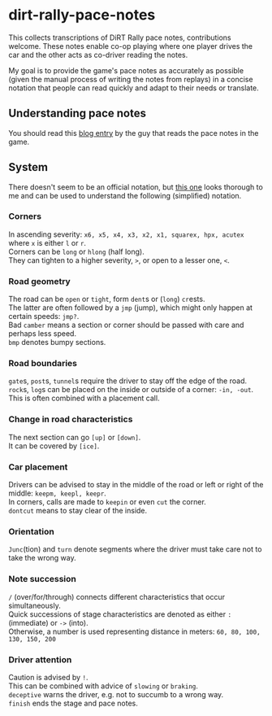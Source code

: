 # dirt-rally-pace-notes

This collects transcriptions of DiRT Rally pace notes, contributions welcome. These notes enable co-op playing where one player drives the car and the other acts as co-driver reading the notes.

My goal is to provide the game's pace notes as accurately as possible (given the manual process of writing the notes from replays) in a concise notation that people can read quickly and adapt to their needs or translate. 

## Understanding pace notes
You should read this [blog entry](http://blog.codemasters.com/dirt/04/co-driver-calls-explained/) by the guy that reads the pace notes in the game.

## System

There doesn't seem to be an official notation, but [this one](http://www.automobilemag.com/news/a-beginners-guide-to-rally-pace-notes/) looks thorough to me and can be used to understand the following (simplified) notation.

### Corners
In ascending severity: ``x6, x5, x4, x3, x2, x1, squarex, hpx, acutex`` where ``x`` is either ``l`` or ``r``.  
Corners can be ``long`` or ``hlong`` (half long).  
They can tighten to a higher severity, ``>``, or open to a lesser one, ``<``.

### Road geometry
The road can be ``open`` or ``tight``, form ``dent``s or (``long``) ``cr``ests.  
The latter are often followed by a ``jmp`` (jump), which might only happen at certain speeds: ``jmp?``.  
Bad ``camber`` means a section or corner should be passed with care and perhaps less speed.  
``bmp`` denotes bumpy sections.  

### Road boundaries
``gate``s, ``post``s, ``tunnel``s require the driver to stay off the edge of the road.   
``rock``s, ``log``s can be placed on the inside or outside of a corner: ``-in, -out``. This is often combined with a placement call.

### Change in road characteristics
The next section can go ``[up]`` or ``[down]``.  
It can be covered by ``[ice]``.

### Car placement
Drivers can be advised to stay in the middle of the road or left or right of the middle: ``keepm, keepl, keepr``.  
In corners, calls are made to ``keepin`` or even ``cut`` the corner.  
``dontcut`` means to stay clear of the inside.  

### Orientation
``Junc``(tion) and ``turn`` denote segments where the driver must take care not to take the wrong way.  

### Note succession
``/`` (over/for/through) connects different characteristics that occur simultaneously.  
Quick successions of stage characteristics are denoted as either ``:`` (immediate) or ``->`` (into).  
Otherwise, a number is used representing distance in meters: ``60, 80, 100, 130, 150, 200``

### Driver attention
Caution is advised by ``!``.  
This can be combined with advice of ``slowing`` or ``braking``.  
``deceptive`` warns the driver, e.g. not to succumb to a wrong way.  
``finish`` ends the stage and pace notes.  



